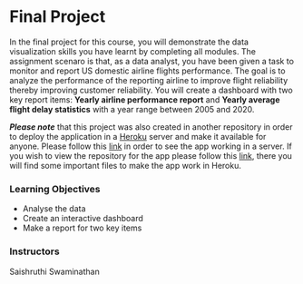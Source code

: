 # Final Project
In the final project for this course, you will demonstrate the data visualization skills you have learnt by completing all modules. The assignment scenaro is that, as a data analyst, you have been given a task to monitor and report US domestic airline flights performance. The goal is to analyze the performance of the reporting airline to improve flight reliability thereby improving customer reliability. You will create a dashboard with two key report items: __Yearly airline performance report__ and __Yearly average flight delay statistics__ with a year range between 2005 and 2020.

___Please note___ that this project was also created in another repository in order to deploy the application in a [Heroku](https://www.heroku.com/) server and make it available for anyone. Please follow this [link](https://us-flight-performance.herokuapp.com/) in order to see the app working in a server. If you wish to view the repository for the app please follow this [link](https://github.com/saulovillasenor/us_airline_flights_performance_dashboard), there you will find some important files to make the app work in Heroku.

### Learning Objectives
- Analyse the data 
- Create an interactive dashboard
- Make a report for two key items

### Instructors
Saishruthi Swaminathan
